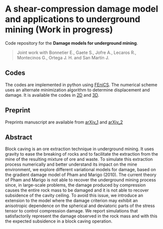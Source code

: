 # A shear-compression damage model and applications to  underground mining (Work in progress)

Code repository for the **Damage models for underground mining**.

> Joint work with Bonnetier E., Gaete S., Jofre A., Lecaros R., Montecinos G., Ortega J. H. and San Martín J.

## Codes

The codes are implemented in python using [FEniCS](https://fenicsproject.org/). The numerical scheme uses an alternate minimization algorithm to determine displacement and damage. It is available the codes in [2D](/2D) and [3D](/3D).

##  Preprint
Preprints manuscript are available from [arXiv_1](https://arxiv.org/abs/2012.11118) and [arXiv_2](https://arxiv.org/abs/2012.14776)

## Abstract

Block caving is an ore extraction technique in underground mining. It uses gravity to ease the breaking of rocks and to facilitate the extraction from the mine of the resulting mixture of ore and waste. To simulate this extraction process numerically and better understand its impact on the mine environment, we explore different variational models for damage, based on the gradient damage model of Pham and Marigo (2010). The current theory of Pham and Marigo is not able to recover the underground mining process since, in large-scale problems, the damage produced by compression causes the entire rock mass to be damaged and it is not able to recover subsidence of the cavity ceiling. To avoid this issue, we introduce an extension to the model where the damage criterion may exhibit an anisotropic dependence on the spherical and deviatoric parts of the stress tensor to control compression damage. We report simulations that satisfactorily represent the damage observed in the rock mass and with this the expected subsidence in a block caving operation.